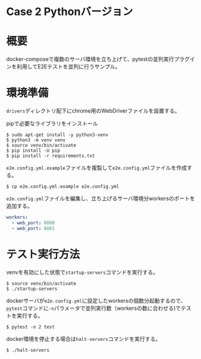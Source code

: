 Case 2 Pythonバージョン
=====

# 概要

docker-composeで複数のサーバ環境を立ち上げて、pytestの並列実行プラグインを利用してE2Eテストを並列に行うサンプル。

# 環境準備

`drivers`ディレクトリ配下にchrome用のWebDriverファイルを設置する。

pipで必要なライブラリをインストール
```
$ sudo apt-get install -y python3-venv
$ python3 -m venv venv
$ source venv/bin/activate
$ pip install -U pip
$ pip install -r requirements.txt
``` 

`e2e.config.yml.example`ファイルを複製して`e2e.config.yml`ファイルを作成する。

```
$ cp e2e.config.yml.example e2e.config.yml
```

`e2e.config.yml`ファイルを編集し、立ち上げるサーバ環境分workersのポートを追加する。

```yaml
workers:
  - web_port: 8080
  - web_port: 8081
```

# テスト実行方法

venvを有効にした状態で`startup-servers`コマンドを実行する。

```
$ source venv/bin/activate
$ ./startup-servers
```

dockerサーバが`e2e.config.yml`に設定したworkersの個数分起動するので、`pytest`コマンドに`-n`パラメータで並列実行数（workersの数に合わせる)でテストを実行する。

```
$ pytest -n 2 test
```

docker環境を停止する場合は`halt-servers`コマンドを実行する。
```
$ ./halt-servers
```